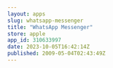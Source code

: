 ```yaml
---
layout: apps
slug: whatsapp-messenger
title: "WhatsApp Messenger"
store: apple
app_id: 310633997
date: 2023-10-05T16:42:14Z
published: 2009-05-04T02:43:49Z
---
```

